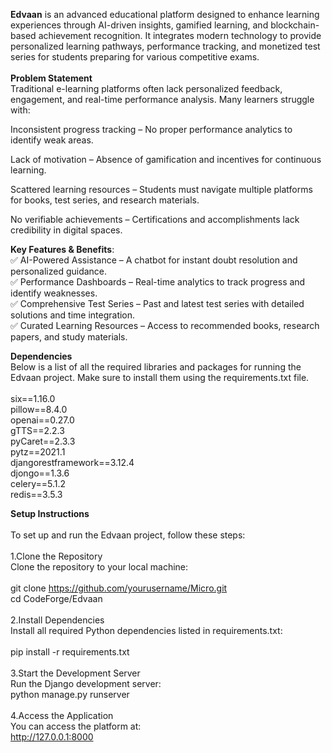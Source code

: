 **Edvaan** is an advanced educational platform designed to enhance learning experiences through AI-driven insights, gamified learning, and blockchain-based achievement recognition. It integrates modern technology to provide personalized learning pathways, performance tracking, and monetized test series for students preparing for various competitive exams.
<br><br>
**Problem Statement**<br>
Traditional e-learning platforms often lack personalized feedback, engagement, and real-time performance analysis. Many learners struggle with:

Inconsistent progress tracking – No proper performance analytics to identify weak areas.

Lack of motivation – Absence of gamification and incentives for continuous learning.

Scattered learning resources – Students must navigate multiple platforms for books, test series, and research materials.

No verifiable achievements – Certifications and accomplishments lack credibility in digital spaces.

**Key Features & Benefits**:<br>
✅ AI-Powered Assistance – A chatbot for instant doubt resolution and personalized guidance.<br>
✅ Performance Dashboards – Real-time analytics to track progress and identify weaknesses.<br>
✅ Comprehensive Test Series – Past and latest test series with detailed solutions and time integration.<br>
✅ Curated Learning Resources – Access to recommended books, research papers, and study materials.<br>

**Dependencies**<br>
Below is a list of all the required libraries and packages for running the Edvaan project. Make sure to install them using the requirements.txt file.<br>
<br>
six==1.16.0<br>
pillow==8.4.0<br>
openai==0.27.0<br>
gTTS==2.2.3<br>
pyCaret==2.3.3<br>
pytz==2021.1<br>
djangorestframework==3.12.4<br>
djongo==1.3.6<br>
celery==5.1.2<br>
redis==3.5.3<br>

**Setup Instructions**<br>
<br>
To set up and run the Edvaan project, follow these steps:<br>
<br>
1.Clone the Repository<br>
  Clone the repository to your local machine:<br>
  <br>
  git clone https://github.com/yourusername/Micro.git<br>
  cd CodeForge/Edvaan<br>
<br>
2.Install Dependencies<br>
  Install all required Python dependencies listed in requirements.txt:<br>
  <br>
  pip install -r requirements.txt<br>
<br>
3.Start the Development Server<br>
  Run the Django development server:<br>
  python manage.py runserver<br>
<br>
4.Access the Application<br>
  You can access the platform at:<br>
  http://127.0.0.1:8000<br>
<br>
